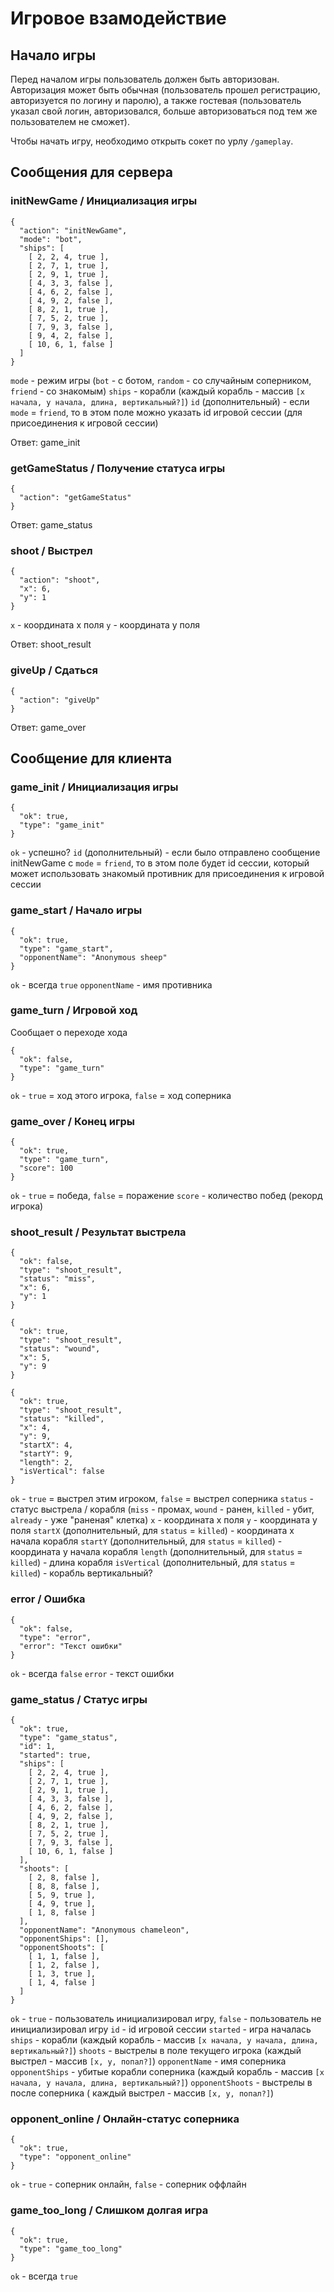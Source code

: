 # Игровое взамодействие

## Начало игры

Перед началом игры пользователь должен быть авторизован. Авторизация может быть обычная (пользователь прошел регистрацию, авторизуется по логину и паролю), а также гостевая (пользователь указал свой логин, авторизовался, больше авторизоваться под тем же пользователем не сможет).

Чтобы начать игру, необходимо открыть сокет по урлу `/gameplay`.

## Сообщения для сервера

### initNewGame / Инициализация игры

```
{
  "action": "initNewGame",
  "mode": "bot",
  "ships": [
    [ 2, 2, 4, true ],
    [ 2, 7, 1, true ],
    [ 2, 9, 1, true ],
    [ 4, 3, 3, false ],
    [ 4, 6, 2, false ],
    [ 4, 9, 2, false ],
    [ 8, 2, 1, true ],
    [ 7, 5, 2, true ],
    [ 7, 9, 3, false ],
    [ 9, 4, 2, false ],
    [ 10, 6, 1, false ]
  ]
}
```

`mode` - режим игры (`bot` - с ботом, `random` - со случайным соперником, `friend` - со знакомым)
`ships` - корабли (каждый корабль - массив `[x начала, y начала, длина, вертикальный?]`)
`id` (дополнительный) - если `mode` = `friend`, то в этом поле можно указать id игровой сессии (для присоединения к игровой сессии)

Ответ: game_init

### getGameStatus / Получение статуса игры

```
{
  "action": "getGameStatus"
}
```

Ответ: game_status

### shoot / Выстрел

```
{
  "action": "shoot",
  "x": 6,
  "y": 1
}
```

`x` - координата x поля
`y` - координата y поля

Ответ: shoot_result

### giveUp / Сдаться

```
{
  "action": "giveUp"
}
```

Ответ: game_over

## Сообщение для клиента

### game_init / Инициализация игры

```
{
  "ok": true,
  "type": "game_init"
}
```

`ok` - успешно?
`id` (дополнительный) - если было отправлено сообщение initNewGame с `mode` = `friend`, то в этом поле будет id сессии, который может использовать знакомый противник для присоединения к игровой сессии

### game_start / Начало игры

```
{
  "ok": true,
  "type": "game_start",
  "opponentName": "Anonymous sheep"
}
```

`ok` - всегда `true`
`opponentName` - имя противника

### game_turn / Игровой ход

Сообщает о переходе хода 

```
{
  "ok": false,
  "type": "game_turn"
}
```

`ok` - `true` = ход этого игрока, `false` = ход соперника

### game_over / Конец игры

```
{
  "ok": true,
  "type": "game_turn",
  "score": 100
}
```

`ok` - `true` = победа, `false` = поражение
`score` - количество побед (рекорд игрока)


### shoot_result / Результат выстрела

```
{
  "ok": false,
  "type": "shoot_result",
  "status": "miss",
  "x": 6,
  "y": 1
}
```

```
{
  "ok": true,
  "type": "shoot_result",
  "status": "wound",
  "x": 5,
  "y": 9
}
```

```
{
  "ok": true,
  "type": "shoot_result",
  "status": "killed",
  "x": 4,
  "y": 9,
  "startX": 4,
  "startY": 9,
  "length": 2,
  "isVertical": false
}
```

`ok` - `true` = выстрел этим игроком, `false` = выстрел соперника
`status` - статус выстрела / корабля (`miss` - промах, `wound` - ранен, `killed` - убит, `already` - уже "раненая" клетка)
`x` - координата x поля
`y` - координата y поля
`startX` (дополнительный, для `status` = `killed`) - координата x начала корабля
`startY` (дополнительный, для `status` = `killed`) - координата y начала корабля
`length` (дополнительный, для `status` = `killed`) - длина корабля
`isVertical` (дополнительный, для `status` = `killed`) - корабль вертикальный?


### error / Ошибка

```
{
  "ok": false,
  "type": "error",
  "error": "Текст ошибки"
}
```

`ok` - всегда `false`
`error` - текст ошибки


### game_status / Статус игры

```
{
  "ok": true,
  "type": "game_status",
  "id": 1,
  "started": true,
  "ships": [
    [ 2, 2, 4, true ],
    [ 2, 7, 1, true ],
    [ 2, 9, 1, true ],
    [ 4, 3, 3, false ],
    [ 4, 6, 2, false ],
    [ 4, 9, 2, false ],
    [ 8, 2, 1, true ],
    [ 7, 5, 2, true ],
    [ 7, 9, 3, false ],
    [ 10, 6, 1, false ]
  ],
  "shoots": [
    [ 2, 8, false ],
    [ 8, 8, false ],
    [ 5, 9, true ],
    [ 4, 9, true ],
    [ 1, 8, false ]
  ],
  "opponentName": "Anonymous chameleon",
  "opponentShips": [],
  "opponentShoots": [
    [ 1, 1, false ],
    [ 1, 2, false ],
    [ 1, 3, true ],
    [ 1, 4, false ]
  ]
}
```

`ok` - `true` - пользователь инициализировал игру, `false` - пользователь не инициализировал игру
`id` - id игровой сессии
`started` - игра началась
`ships` - корабли (каждый корабль - массив `[x начала, y начала, длина, вертикальный?]`)
`shoots` - выстрелы в поле текущего игрока (каждый выстрел - массив `[x, y, попал?]`)
`opponentName` - имя соперника
`opponentShips` - убитые корабли соперника (каждый корабль - массив `[x начала, y начала, длина, вертикальный?]`)
`opponentShoots` - выстрелы в после соперника ( каждый выстрел - массив `[x, y, попал?]`)


### opponent_online / Онлайн-статус соперника

```
{
  "ok": true,
  "type": "opponent_online"
}
```

`ok` - `true` - соперник онлайн, `false` - соперник оффлайн


### game_too_long / Слишком долгая игра

```
{
  "ok": true,
  "type": "game_too_long"
}
```

`ok` - всегда `true`